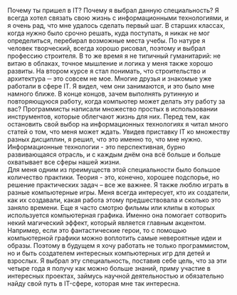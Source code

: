Почему ты пришел в IT?
Почему я выбрал  данную специальность? Я всегда хотел связать свою жизнь с информационными технологиями, и я очень рад, что мне удалось сделать первый шаг.
 В старших классах, когда нужно было срочно решать, куда поступать, я никак не мог определиться, перебирал возможные места учебы. По натуре я человек творческий, всегда хорошо рисовал, поэтому и выбрал профессию строителя.  В то же время я не типичный гуманитарий: не витаю в облаках, точное мышление и логика у меня также хорошо развиты. На втором курсе я стал понимать, что строительство и архитектура ─ это совсем не мое. Многие друзья и знакомые уже работали в сфере IT. Я видел, чем они занимаются, и это было мне намного ближе. В конце концов, зачем выполнять рутинную и повторяющуюся работу, когда компьютер может делать эту работу за вас? Программисты написали множество простых в использовании инструментов, которые облегчают жизнь для них.
Перед тем, как остановить свой выбор на информационных технологиях я читал много статей о том, что меня может ждать. Увидев приставку IT ко множеству разных дисциплин, я решил, что это именно то, что мне нужно.  Информационные технологии - это перспективная, бурно развивающаяся отрасль, и с каждым днём она всё больше и больше охватывает все сферы нашей жизни.  
Для меня одним из преимуществ этой специальности было большое количество практики. Теория - это, конечно, хорошее подспорье, но решение практических задач – все же важнее.
Я также люблю играть в разные компьютерные игры. Меня всегда интересует, кто их создатели, как их создавали, какая работа этому предшествовала и сколько это заняло времени. Еще я часто смотрю фильмы или клипы в которых используется компьютерная графика. Именно она помогает сотворить некий магический эффект, который является главным акцентом. Например, если это фантастические герои, то с помощью компьютерной графики можно воплотить самые невероятные идеи и образы. Поэтому в будущем я хочу работать не только программистом, но и быть создателем интересных компьютерных игр для детей и взрослых.
Я выбрал эту специальность, поставив себе цель, что за эти четыре года я получу как можно больше знаний, приму участие в интересных проектах, займусь научной деятельностью и обязательно найду свой путь в IT-сфере, которая мне так интересна.
